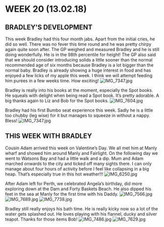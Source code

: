 # WEEK 20 (13.02.18)

## BRADLEY'S DEVELOPMENT
This week Bradley had this four month jabs. Apart from the initial cries, he did so well. There was no fever this time round and he was pretty chirpy again quite soon after. The GP weighed and measured Bradley and he is still doing wonderfully. He is in the 98th percentile for height! The GP also said that we should consider introducing solids a little sooner than the normal recommended age of six months because Bradley is a lot bigger than the normal baby. Bradley is already showing a huge interest in food and has enjoyed a few licks of my apple this week. I think we will attempt feeding him purées in a few weeks time. How exciting! 
![IMG_7347.jpg](IMG_7347.jpg "IMG_7347.jpg")

Bradley is really into his books at the moment, especially the Spot books. He squeals with delight when being read a Spot book. It’s pretty adorable. A big thanks again to Liz and Bob for the Spot books. 
![IMG_7604.jpg](IMG_7604.jpg "IMG_7604.jpg")

Bradley had his first Bumbo seat experience this week. Sadly he is a little too chubby (leg wise) for it but manages to squeeze in without a nappy. Bless! 
![IMG_7347.jpg](IMG_7347.jpg "IMG_7347.jpg")

## THIS WEEK WITH BRADLEY
Cousin Adam arrived this week on Valentine’s Day. We all met him at Manly wharf and showed him around Manly and Fairlight. On the following day we went to Watsons Bay and had a little walk and a dip. Mum and Adam marched onwards to the city and ticked off many sights there. I can only manage about four hours of activity before I feel like collapsing in a big heap. That’s especially true in this hot weather!!! 
![IMG_6250.jpg](IMG_6250.jpg "IMG_6250.jpg")

After Adam left for Perth, we celebrated Angela’s birthday, did more exploring down at the Dam and Forty Baskets Beach. He also dipped his feet in the sea at Manly for the first time with his Daddy. 
![IMG_7566.jpg](IMG_7566.jpg "IMG_7566.jpg")
![IMG_7689.jpg](IMG_7689.jpg "IMG_7689.jpg")
![IMG_7738.jpg](IMG_7738.jpg "IMG_7738.jpg")

Bradley still really enjoys his bath time. He is really kicky now so a lot of the water gets splashed out. He loves playing with his flannel, ducky and silver teapot. Thanks for those items Bob! 
![IMG_7486.jpg](IMG_7486.jpg "IMG_7486.jpg")
![IMG_7629.jpg](IMG_7629.jpg "IMG_7629.jpg")
